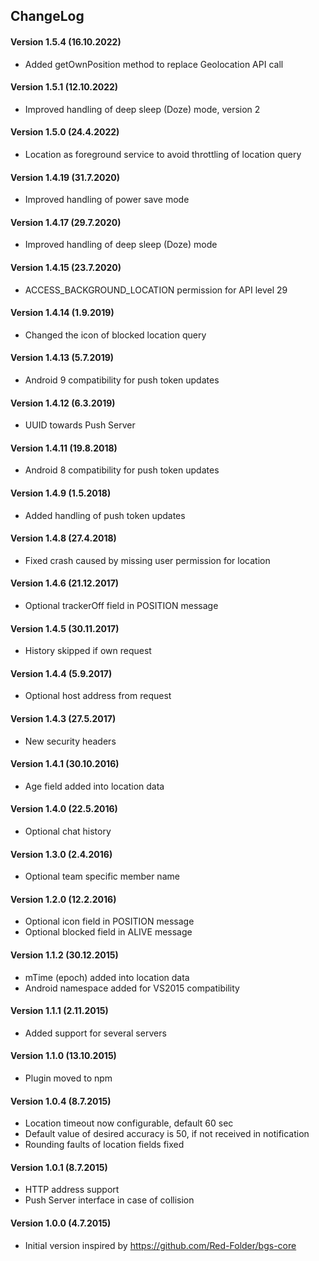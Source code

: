## ChangeLog
#### Version 1.5.4 (16.10.2022)
- Added getOwnPosition method to replace Geolocation API call

#### Version 1.5.1 (12.10.2022)
- Improved handling of deep sleep (Doze) mode, version 2

#### Version 1.5.0 (24.4.2022)
- Location as foreground service to avoid throttling of location query

#### Version 1.4.19 (31.7.2020)
- Improved handling of power save mode

#### Version 1.4.17 (29.7.2020)
- Improved handling of deep sleep (Doze) mode

#### Version 1.4.15 (23.7.2020)
- ACCESS_BACKGROUND_LOCATION permission for API level 29

#### Version 1.4.14 (1.9.2019)
- Changed the icon of blocked location query

#### Version 1.4.13 (5.7.2019)
- Android 9 compatibility for push token updates

#### Version 1.4.12 (6.3.2019)
- UUID towards Push Server

#### Version 1.4.11 (19.8.2018)
- Android 8 compatibility for push token updates

#### Version 1.4.9 (1.5.2018)
- Added handling of push token updates

#### Version 1.4.8 (27.4.2018)
- Fixed crash caused by missing user permission for location

#### Version 1.4.6 (21.12.2017)
- Optional trackerOff field in POSITION message

#### Version 1.4.5 (30.11.2017)
- History skipped if own request

#### Version 1.4.4 (5.9.2017)
- Optional host address from request

#### Version 1.4.3 (27.5.2017)
- New security headers 

#### Version 1.4.1 (30.10.2016)
- Age field added into location data

#### Version 1.4.0 (22.5.2016)
- Optional chat history

#### Version 1.3.0 (2.4.2016)
- Optional team specific member name

#### Version 1.2.0 (12.2.2016)
- Optional icon field in POSITION message
- Optional blocked field in ALIVE message 

#### Version 1.1.2 (30.12.2015)
- mTime (epoch) added into location data
- Android namespace added for VS2015 compatibility

#### Version 1.1.1 (2.11.2015)
- Added support for several servers

#### Version 1.1.0 (13.10.2015)
- Plugin moved to npm

#### Version 1.0.4 (8.7.2015)
- Location timeout now configurable, default 60 sec
- Default value of desired accuracy is 50, if not received in notification
- Rounding faults of location fields fixed

#### Version 1.0.1 (8.7.2015)
- HTTP address support
- Push Server interface in case of collision

#### Version 1.0.0 (4.7.2015)
- Initial version inspired by https://github.com/Red-Folder/bgs-core
